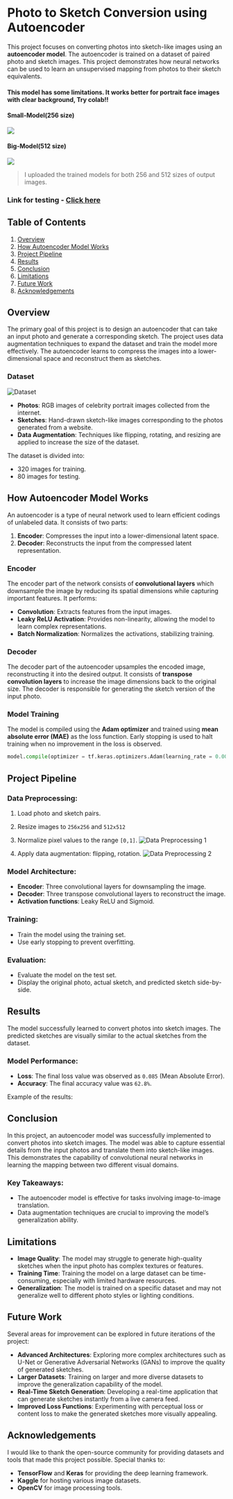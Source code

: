 # Photo to Sketch Conversion using Autoencoder 

This project focuses on converting photos into sketch-like images using an **autoencoder model**. The autoencoder is trained on a dataset of paired photo and sketch images. This project demonstrates how neural networks can be used to learn an unsupervised mapping from photos to their sketch equivalents.

#### This model has some limitations. It works better for portrait face images with clear background, Try colab!!

#### **Small-Model(256 size)**
[<img src="https://colab.research.google.com/assets/colab-badge.svg" align="center">](https://colab.research.google.com/github/suphyusinhtet/PhototoSketch/blob/main/256sizeModel.ipynb)

#### **Big-Model(512 size)**
[<img src="https://colab.research.google.com/assets/colab-badge.svg" align="center">](https://colab.research.google.com/github/suphyusinhtet/PhototoSketch/blob/main/512sizeModel.ipynb)

> I uploaded the trained models for both 256 and 512 sizes of output images.

### Link for testing - [Click here](https://phototosketch-xj3dfvjkvye49huorlqrr7.streamlit.app/)

## Table of Contents
1. [Overview](#overview)
2. [How Autoencoder Model Works](#how-autoencoder-model-works)
3. [Project Pipeline](#project-pipeline)
4. [Results](#results)
5. [Conclusion](#conclusion)
6. [Limitations](#limitations)
7. [Future Work](#future-work)
8. [Acknowledgements](#acknowledgements)

## Overview

The primary goal of this project is to design an autoencoder that can take an input photo and generate a corresponding sketch. The project uses data augmentation techniques to expand the dataset and train the model more effectively. The autoencoder learns to compress the images into a lower-dimensional space and reconstruct them as sketches. 

### Dataset
![Dataset](Dataset1.JPG)
- **Photos**: RGB images of celebrity portrait images collected from the internet.
- **Sketches**: Hand-drawn sketch-like images corresponding to the photos generated from a website.
- **Data Augmentation**: Techniques like flipping, rotating, and resizing are applied to increase the size of the dataset.

The dataset is divided into:
- 320 images for training.
- 80 images for testing.

## How Autoencoder Model Works

An autoencoder is a type of neural network used to learn efficient codings of unlabeled data. It consists of two parts:
1. **Encoder**: Compresses the input into a lower-dimensional latent space.
2. **Decoder**: Reconstructs the input from the compressed latent representation.

### Encoder
The encoder part of the network consists of **convolutional layers** which downsample the image by reducing its spatial dimensions while capturing important features. It performs:
- **Convolution**: Extracts features from the input images.
- **Leaky ReLU Activation**: Provides non-linearity, allowing the model to learn complex representations.
- **Batch Normalization**: Normalizes the activations, stabilizing training.

### Decoder
The decoder part of the autoencoder upsamples the encoded image, reconstructing it into the desired output. It consists of **transpose convolution layers** to increase the image dimensions back to the original size. The decoder is responsible for generating the sketch version of the input photo.

### Model Training
The model is compiled using the **Adam optimizer** and trained using **mean absolute error (MAE)** as the loss function. Early stopping is used to halt training when no improvement in the loss is observed.

```python
model.compile(optimizer = tf.keras.optimizers.Adam(learning_rate = 0.001), loss = 'mean_absolute_error', metrics = ['acc'])
```
## Project Pipeline

### Data Preprocessing:
1. Load photo and sketch pairs.
2. Resize images to `256x256` and `512x512`
3. Normalize pixel values to the range `[0,1]`.
![Data Preprocessing 1](Datapreprocessing1.JPG)

4. Apply data augmentation: flipping, rotation.
![Data Preprocessing 2](Datapreprocessing2.JPG)

### Model Architecture:
- **Encoder**: Three convolutional layers for downsampling the image.
- **Decoder**: Three transpose convolutional layers to reconstruct the image.
- **Activation functions**: Leaky ReLU and Sigmoid.

### Training:
- Train the model using the training set.
- Use early stopping to prevent overfitting.

### Evaluation:
- Evaluate the model on the test set.
- Display the original photo, actual sketch, and predicted sketch side-by-side.

## Results
The model successfully learned to convert photos into sketch images. The predicted sketches are visually similar to the actual sketches from the dataset.

### Model Performance:
- **Loss**: The final loss value was observed as `0.085` (Mean Absolute Error).
- **Accuracy**: The final accuracy value was `62.8%`.

Example of the results:


## Conclusion
In this project, an autoencoder model was successfully implemented to convert photos into sketch images. The model was able to capture essential details from the input photos and translate them into sketch-like images. This demonstrates the capability of convolutional neural networks in learning the mapping between two different visual domains.

### Key Takeaways:
- The autoencoder model is effective for tasks involving image-to-image translation.
- Data augmentation techniques are crucial to improving the model’s generalization ability.

## Limitations
- **Image Quality**: The model may struggle to generate high-quality sketches when the input photo has complex textures or features.
- **Training Time**: Training the model on a large dataset can be time-consuming, especially with limited hardware resources.
- **Generalization**: The model is trained on a specific dataset and may not generalize well to different photo styles or lighting conditions.

## Future Work
Several areas for improvement can be explored in future iterations of the project:
- **Advanced Architectures**: Exploring more complex architectures such as U-Net or Generative Adversarial Networks (GANs) to improve the quality of generated sketches.
- **Larger Datasets**: Training on larger and more diverse datasets to improve the generalization capability of the model.
- **Real-Time Sketch Generation**: Developing a real-time application that can generate sketches instantly from a live camera feed.
- **Improved Loss Functions**: Experimenting with perceptual loss or content loss to make the generated sketches more visually appealing.

## Acknowledgements
I would like to thank the open-source community for providing datasets and tools that made this project possible. Special thanks to:
- **TensorFlow** and **Keras** for providing the deep learning framework.
- **Kaggle** for hosting various image datasets.
- **OpenCV** for image processing tools.


